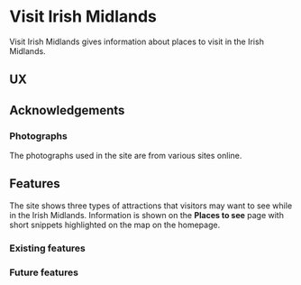 # Visit Irish Midlands
Visit Irish Midlands gives information about places to visit in the Irish Midlands. 

## UX

## Acknowledgements
### Photographs
The photographs used in the site are from various sites online. 

## Features
The site shows three types of attractions that visitors may want to see while in the Irish Midlands. Information is shown on the **Places to see** page with short snippets highlighted on the map on the homepage. 

### Existing features

### Future features 
